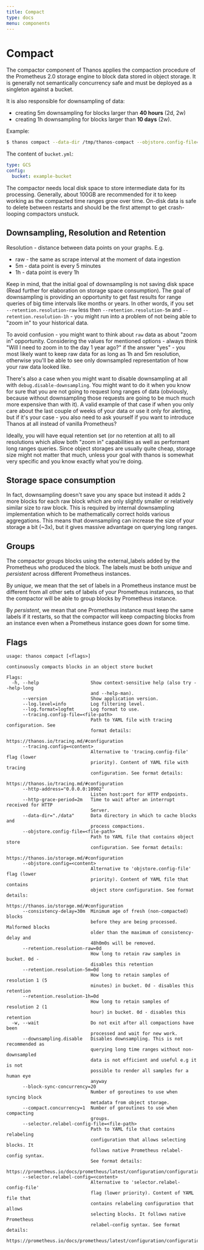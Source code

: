 ```yaml
---
title: Compact
type: docs
menu: components
---
```


# Compact

The compactor component of Thanos applies the compaction procedure of the Prometheus 2.0 storage engine to block data stored in object storage.
It is generally not semantically concurrency safe and must be deployed as a singleton against a bucket.

It is also responsible for downsampling of data:

* creating 5m downsampling for blocks larger than **40 hours** (2d, 2w)
* creating 1h downsampling for blocks larger than **10 days** (2w).

Example:

```bash
$ thanos compact --data-dir /tmp/thanos-compact --objstore.config-file=bucket.yml
```

The content of `bucket.yml`:

```yaml
type: GCS
config:
  bucket: example-bucket
```

The compactor needs local disk space to store intermediate data for its processing. Generally, about 100GB are recommended for it to keep working as the compacted time ranges grow over time.
On-disk data is safe to delete between restarts and should be the first attempt to get crash-looping compactors unstuck.

## Downsampling, Resolution and Retention

Resolution - distance between data points on your graphs. E.g.

* raw - the same as scrape interval at the moment of data ingestion
* 5m - data point is every 5 minutes
* 1h - data point is every 1h

Keep in mind, that the initial goal of downsampling is not saving disk space (Read further for elaboration on storage space consumption). The goal of downsampling is providing an opportunity to get fast results for range queries of big time intervals like months or years. In other words, if you set `--retention.resolution-raw` less then `--retention.resolution-5m` and `--retention.resolution-1h` - you might run into a problem of not being able to "zoom in" to your historical data.

To avoid confusion - you might want to think about `raw` data as about "zoom in" opportunity. Considering the values for mentioned options - always think "Will I need to zoom in to the day 1 year ago?" if the answer "yes" - you most likely want to keep raw data for as long as 1h and 5m resolution, otherwise you'll be able to see only downsampled representation of how your raw data looked like.

There's also a case when you might want to disable downsampling at all with `debug.disable-downsampling`. You might want to do it when you know for sure that you are not going to request long ranges of data (obviously, because without downsampling those requests are going to be much much more expensive than with it). A valid example of that case if when you only care about the last couple of weeks of your data or use it only for alerting, but if it's your case - you also need to ask yourself if you want to introduce Thanos at all instead of vanilla Prometheus?

Ideally, you will have equal retention set (or no retention at all) to all resolutions which allow both "zoom in" capabilities as well as performant long ranges queries. Since object storages are usually quite cheap, storage size might not matter that much, unless your goal with thanos is somewhat very specific and you know exactly what you're doing.

## Storage space consumption

In fact, downsampling doesn't save you any space but instead it adds 2 more blocks for each raw block which are only slightly smaller or relatively similar size to raw block. This is required by internal downsampling implementation which to be mathematically correct holds various aggregations. This means that downsampling can increase the size of your storage a bit (~3x), but it gives massive advantage on querying long ranges.

## Groups

The compactor groups blocks using the external_labels added by the Prometheus who produced the block.
The labels must be both _unique_ and _persistent_ across different Prometheus instances.

By _unique_, we mean that the set of labels in a Prometheus instance must be different from all other sets of labels of
your Prometheus instances, so that the compactor will be able to group blocks by Prometheus instance.

By _persistent_, we mean that one Prometheus instance must keep the same labels if it restarts, so that the compactor will keep
compacting blocks from an instance even when a Prometheus instance goes down for some time.

## Flags

[embedmd]:# (flags/compact.txt $)
```$
usage: thanos compact [<flags>]

continuously compacts blocks in an object store bucket

Flags:
  -h, --help                   Show context-sensitive help (also try --help-long
                               and --help-man).
      --version                Show application version.
      --log.level=info         Log filtering level.
      --log.format=logfmt      Log format to use.
      --tracing.config-file=<file-path>
                               Path to YAML file with tracing configuration. See
                               format details:
                               https://thanos.io/tracing.md/#configuration
      --tracing.config=<content>
                               Alternative to 'tracing.config-file' flag (lower
                               priority). Content of YAML file with tracing
                               configuration. See format details:
                               https://thanos.io/tracing.md/#configuration
      --http-address="0.0.0.0:10902"
                               Listen host:port for HTTP endpoints.
      --http-grace-period=2m   Time to wait after an interrupt received for HTTP
                               Server.
      --data-dir="./data"      Data directory in which to cache blocks and
                               process compactions.
      --objstore.config-file=<file-path>
                               Path to YAML file that contains object store
                               configuration. See format details:
                               https://thanos.io/storage.md/#configuration
      --objstore.config=<content>
                               Alternative to 'objstore.config-file' flag (lower
                               priority). Content of YAML file that contains
                               object store configuration. See format details:
                               https://thanos.io/storage.md/#configuration
      --consistency-delay=30m  Minimum age of fresh (non-compacted) blocks
                               before they are being processed. Malformed blocks
                               older than the maximum of consistency-delay and
                               48h0m0s will be removed.
      --retention.resolution-raw=0d
                               How long to retain raw samples in bucket. 0d -
                               disables this retention
      --retention.resolution-5m=0d
                               How long to retain samples of resolution 1 (5
                               minutes) in bucket. 0d - disables this retention
      --retention.resolution-1h=0d
                               How long to retain samples of resolution 2 (1
                               hour) in bucket. 0d - disables this retention
  -w, --wait                   Do not exit after all compactions have been
                               processed and wait for new work.
      --downsampling.disable   Disables downsampling. This is not recommended as
                               querying long time ranges without non-downsampled
                               data is not efficient and useful e.g it is not
                               possible to render all samples for a human eye
                               anyway
      --block-sync-concurrency=20
                               Number of goroutines to use when syncing block
                               metadata from object storage.
      --compact.concurrency=1  Number of goroutines to use when compacting
                               groups.
      --selector.relabel-config-file=<file-path>
                               Path to YAML file that contains relabeling
                               configuration that allows selecting blocks. It
                               follows native Prometheus relabel-config syntax.
                               See format details:
                               https://prometheus.io/docs/prometheus/latest/configuration/configuration/#relabel_config
      --selector.relabel-config=<content>
                               Alternative to 'selector.relabel-config-file'
                               flag (lower priority). Content of YAML file that
                               contains relabeling configuration that allows
                               selecting blocks. It follows native Prometheus
                               relabel-config syntax. See format details:
                               https://prometheus.io/docs/prometheus/latest/configuration/configuration/#relabel_config

```
